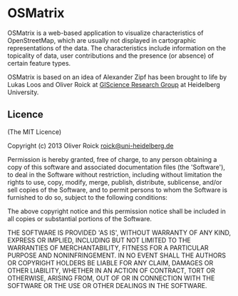 # OSMatrix

OSMatrix is a web-based application to visualize characteristics of OpenStreetMap, which are usually not displayed in cartographic representations of the data. The characteristics include information on the topicality of data, user contributions and the presence (or absence) of certain feature types.

OSMatrix is based on an idea of Alexander Zipf has been brought to life by Lukas Loos and Oliver Roick at [GIScience Research Group](http://giscience.uni-hd.de) at Heidelberg University.

## Licence

(The MIT Licence)

Copyright (c) 2013 Oliver Roick <roick@uni-heidelberg.de>

Permission is hereby granted, free of charge, to any person obtaining a copy of this software and associated documentation files (the 'Software'), to deal in the Software without restriction, including without limitation the rights to use, copy, modify, merge, publish, distribute, sublicense, and/or sell copies of the Software, and to permit persons to whom the Software is furnished to do so, subject to the following conditions:

The above copyright notice and this permission notice shall be included in all copies or substantial portions of the Software.

THE SOFTWARE IS PROVIDED 'AS IS', WITHOUT WARRANTY OF ANY KIND, EXPRESS OR IMPLIED, INCLUDING BUT NOT LIMITED TO THE WARRANTIES OF MERCHANTABILITY, FITNESS FOR A PARTICULAR PURPOSE AND NONINFRINGEMENT. IN NO EVENT SHALL THE AUTHORS OR COPYRIGHT HOLDERS BE LIABLE FOR ANY CLAIM, DAMAGES OR OTHER LIABILITY, WHETHER IN AN ACTION OF CONTRACT, TORT OR OTHERWISE, ARISING FROM, OUT OF OR IN CONNECTION WITH THE SOFTWARE OR THE USE OR OTHER DEALINGS IN THE SOFTWARE.
